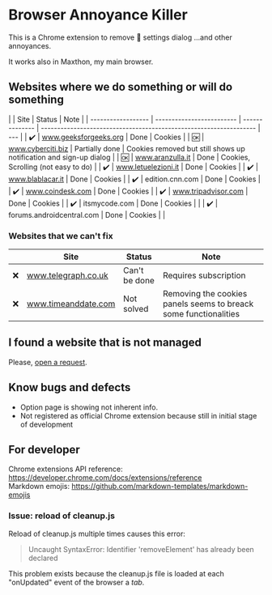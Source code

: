 # Browser Annoyance Killer

This is a Chrome extension to remove :cookie: settings dialog
...and other annoyances.

It works also in Maxthon, my main browser.

## Websites where we do something or will do something

|                    | Site                      | Status         | Note                                                               |
| ------------------ | ------------------------- | -------------- | ------------------------------------------------------------------ | --- |
| :heavy_check_mark: | www.geeksforgeeks.org     | Done           | Cookies                                                            |
| :ok:               | www.cyberciti.biz         | Partially done | Cookies removed but still shows up notification and sign-up dialog |
| :ok:               | www.aranzulla.it          | Done           | Cookies, Scrolling (not easy to do)                                |
| :heavy_check_mark: | www.letuelezioni.it       | Done           | Cookies                                                            |
| :heavy_check_mark: | www.blablacar.it          | Done           | Cookies                                                            |
| :heavy_check_mark: | edition.cnn.com           | Done           | Cookies                                                            |
| :heavy_check_mark: | www.coindesk.com          | Done           | Cookies                                                            |
| :heavy_check_mark: | www.tripadvisor.com       | Done           | Cookies                                                            |
| :heavy_check_mark: | itsmycode.com             | Done           | Cookies                                                            |     |
| :heavy_check_mark: | forums.androidcentral.com | Done           | Cookies                                                            |     |

### Websites that we can't fix

|     | Site                | Status        | Note                                                             |
| --- | ------------------- | ------------- | ---------------------------------------------------------------- |
| :x: | www.telegraph.co.uk | Can't be done | Requires subscription                                            |
| :x: | www.timeanddate.com | Not solved    | Removing the cookies panels seems to breack some functionalities |

## I found a website that is not managed

Please, [open a request](https://github.com/alex-piccione/chrome-extension.no-cookies/issues/new?title=Suggest%20of%20website%20to%20manage&body=Hi,%20I%27d%20like%20that%20this%20extension%20manage%20this%20website:%20...%20Thank%20you.).

## Know bugs and defects

- Option page is showing not inherent info.
- Not registered as official Chrome extension because still in initial stage of development

## For developer

Chrome extensions API reference: https://developer.chrome.com/docs/extensions/reference  
Markdown emojis: https://github.com/markdown-templates/markdown-emojis

### Issue: reload of cleanup.js

Reload of cleanup.js multiple times causes this error:

> Uncaught SyntaxError: Identifier 'removeElement' has already been declared

This problem exists because the cleanup.js file is loaded at each "onUpdated" event of the browser a _tab_.
